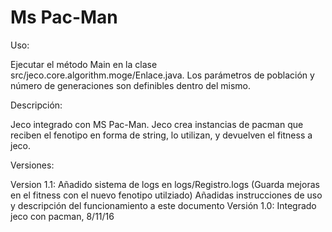 Ms Pac-Man
====

Uso: 

Ejecutar el método Main en la clase src/jeco.core.algorithm.moge/Enlace.java.
Los parámetros de población y número de generaciones son definibles dentro del mismo.

     
Descripción: 

Jeco integrado con MS Pac-Man. 
Jeco crea instancias de pacman que reciben el fenotipo en forma de string, lo utilizan, y devuelven el fitness a jeco.


Versiones:

Version 1.1: Añadido sistema de logs en logs/Registro.logs (Guarda mejoras en el fitness con el nuevo fenotipo utilziado)
             Añadidas instrucciones de uso y descripción del funcionamiento a este documento
Versión 1.0: Integrado jeco con pacman, 8/11/16
